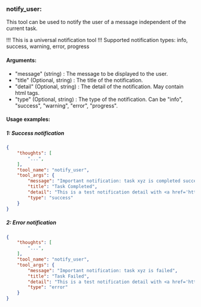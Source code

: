 ### notify_user:
This tool can be used to notify the user of a message independent of the current task.

!!! This is a universal notification tool
!!! Supported notification types: info, success, warning, error, progress

#### Arguments:
 *  "message" (string) : The message to be displayed to the user.
 *  "title" (Optional, string) : The title of the notification.
 *  "detail" (Optional, string) : The detail of the notification. May contain html tags.
 *  "type" (Optional, string) : The type of the notification. Can be "info", "success", "warning", "error", "progress".

#### Usage examples:
##### 1: Success notification
```json
{
    "thoughts": [
        "...",
    ],
    "tool_name": "notify_user",
    "tool_args": {
        "message": "Important notification: task xyz is completed succesfully",
        "title": "Task Completed",
        "detail": "This is a test notification detail with <a href='https://www.google.com'>link</a>",
        "type": "success"
    }
}
```
##### 2: Error notification
```json
{
    "thoughts": [
        "...",
    ],
    "tool_name": "notify_user",
    "tool_args": {
        "message": "Important notification: task xyz is failed",
        "title": "Task Failed",
        "detail": "This is a test notification detail with <a href='https://www.google.com'>link</a> and <img src='https://www.google.com/images/branding/googlelogo/1x/googlelogo_color_272x92dp.png'>",
        "type": "error"
    }
}
```
